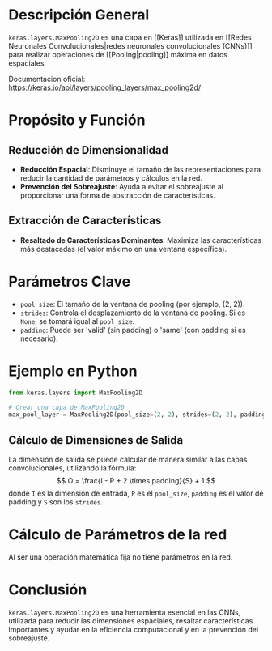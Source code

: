 # Descripción General

`keras.layers.MaxPooling2D` es una capa en [[Keras]] utilizada en [[Redes Neuronales Convolucionales|redes neuronales convolucionales (CNNs)]] para realizar operaciones de [[Pooling|pooling]] máxima en datos espaciales.

Documentacion oficial: https://keras.io/api/layers/pooling_layers/max_pooling2d/ 
# Propósito y Función
## Reducción de Dimensionalidad

- **Reducción Espacial**: Disminuye el tamaño de las representaciones para reducir la cantidad de parámetros y cálculos en la red.
- **Prevención del Sobreajuste**: Ayuda a evitar el sobreajuste al proporcionar una forma de abstracción de características.

## Extracción de Características

- **Resaltado de Características Dominantes**: Maximiza las características más destacadas (el valor máximo en una ventana específica).

# Parámetros Clave

- `pool_size`: El tamaño de la ventana de pooling (por ejemplo, (2, 2)).
- `strides`: Controla el desplazamiento de la ventana de pooling. Si es `None`, se tomará igual al `pool_size`.
- `padding`: Puede ser 'valid' (sin padding) o 'same' (con padding si es necesario).

# Ejemplo en Python
```python
from keras.layers import MaxPooling2D

# Crear una capa de MaxPooling2D
max_pool_layer = MaxPooling2D(pool_size=(2, 2), strides=(2, 2), padding='valid')
```

## Cálculo de Dimensiones de Salida

La dimensión de salida se puede calcular de manera similar a las capas convolucionales, utilizando la fórmula: 
$$ O = \frac{I - P + 2 \times padding}{S} + 1 $$
donde `I` es la dimensión de entrada, `P` es el `pool_size`, `padding` es el valor de padding y `S` son los `strides`.
# Cálculo de Parámetros de la red

Al ser una operación matemática fija no tiene parámetros en la red. 

# Conclusión

`keras.layers.MaxPooling2D` es una herramienta esencial en las CNNs, utilizada para reducir las dimensiones espaciales, resaltar características importantes y ayudar en la eficiencia computacional y en la prevención del sobreajuste.
